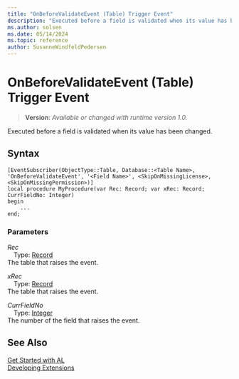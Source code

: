 ```yaml
---
title: "OnBeforeValidateEvent (Table) Trigger Event"
description: "Executed before a field is validated when its value has been changed."
ms.author: solsen
ms.date: 05/14/2024
ms.topic: reference
author: SusanneWindfeldPedersen
---
```

[//]: # (START>DO_NOT_EDIT)
[//]: # (IMPORTANT:Do not edit any of the content between here and the END>DO_NOT_EDIT.)
[//]: # (Any modifications should be made in the .xml files in the ModernDev repo.)

# OnBeforeValidateEvent (Table) Trigger Event
> **Version**: _Available or changed with runtime version 1.0._

Executed before a field is validated when its value has been changed.


## Syntax
```AL
[EventSubscriber(ObjectType::Table, Database::<Table Name>, 'OnBeforeValidateEvent', '<Field Name>', <SkipOnMissingLicense>, <SkipOnMissingPermission>)]
local procedure MyProcedure(var Rec: Record; var xRec: Record; CurrFieldNo: Integer)
begin
    ...
end;
```

### Parameters

*Rec*  
&emsp;Type: [Record](../../../methods-auto/record/record-data-type.md)  
The table that raises the event.  

*xRec*  
&emsp;Type: [Record](../../../methods-auto/record/record-data-type.md)  
The table that raises the event.  

*CurrFieldNo*  
&emsp;Type: [Integer](../../../methods-auto/integer/integer-data-type.md)  
The number of the field that raises the event.  



[//]: # (IMPORTANT: END>DO_NOT_EDIT)
## See Also  
[Get Started with AL](../../../devenv-get-started.md)  
[Developing Extensions](../../../devenv-dev-overview.md)   